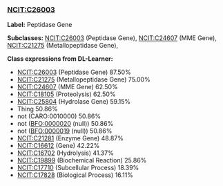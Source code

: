 
### [NCIT:C26003](http://purl.obolibrary.org/obo/NCIT_C26003)
**Label:** Peptidase Gene

**Subclasses:** [NCIT:C26003](http://purl.obolibrary.org/obo/NCIT_C26003) (Peptidase Gene), [NCIT:C24607](http://purl.obolibrary.org/obo/NCIT_C24607) (MME Gene), [NCIT:C21275](http://purl.obolibrary.org/obo/NCIT_C21275) (Metallopeptidase Gene), 

**Class expressions from DL-Learner:**

- [NCIT:C26003](http://purl.obolibrary.org/obo/NCIT_C26003) (Peptidase Gene) 87.50%
- [NCIT:C21275](http://purl.obolibrary.org/obo/NCIT_C21275) (Metallopeptidase Gene) 75.00%
- [NCIT:C24607](http://purl.obolibrary.org/obo/NCIT_C24607) (MME Gene) 62.50%
- [NCIT:C18105](http://purl.obolibrary.org/obo/NCIT_C18105) (Proteolysis) 62.50%
- [NCIT:C25804](http://purl.obolibrary.org/obo/NCIT_C25804) (Hydrolase Gene) 59.15%
- Thing 50.86%
- not (CARO:0010000) 50.86%
- not ([BFO:0000020](http://purl.obolibrary.org/obo/BFO_0000020) (null)) 50.86%
- not ([BFO:0000019](http://purl.obolibrary.org/obo/BFO_0000019) (null)) 50.86%
- [NCIT:C21281](http://purl.obolibrary.org/obo/NCIT_C21281) (Enzyme Gene) 48.87%
- [NCIT:C16612](http://purl.obolibrary.org/obo/NCIT_C16612) (Gene) 42.22%
- [NCIT:C16702](http://purl.obolibrary.org/obo/NCIT_C16702) (Hydrolysis) 41.37%
- [NCIT:C19899](http://purl.obolibrary.org/obo/NCIT_C19899) (Biochemical Reaction) 25.86%
- [NCIT:C17710](http://purl.obolibrary.org/obo/NCIT_C17710) (Subcellular Process) 18.39%
- [NCIT:C17828](http://purl.obolibrary.org/obo/NCIT_C17828) (Biological Process) 16.11%


